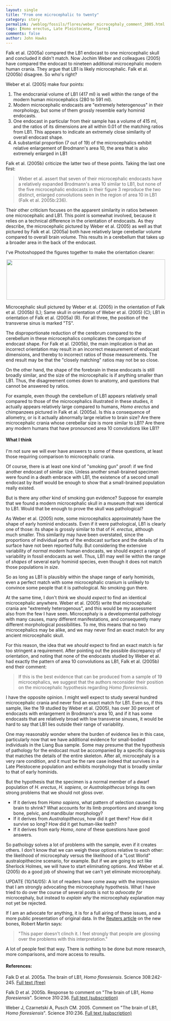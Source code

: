 ```yaml
---
layout: single 
title: "From one microcephalic to twenty" 
category: story
permalink: /weblog/fossils/flores/weber_microcephaly_comment_2005.html
tags: [Homo erectus, Late Pleistocene, Flores] 
comments: false 
author: John Hawks 
---
```



<p>
Falk et al. (2005a) compared the LB1 endocast to one microcephalic skull and concluded it didn't match. Now Jochim Weber and colleagues (2005) have compared the endocast to nineteen additional microcephalic modern human crania. They argue that LB1 is likely microcephalic. Falk et al. (2005b) disagree. So who's right?
</p>

<p>
Weber et al. (2005) make four points: 
</p>

<ol>
<li>The endocranial volume of LB1 (417 ml) is well within the range of the modern human microcephalics (280 to 591 ml). </li>
<li>Modern microcephalic endocasts are "extremely heterogenous" in their morphology, but some of them grossly resemble early hominid endocasts.</li>
<li>One endocast in particular from their sample has a volume of 415 ml, and the ratios of its dimensions are all within 0.01 of the matching ratios from LB1. This appears to indicate an extremely close similarity of overall endocast shape. </li>
<li>A substantial proportion (7 out of 19) of the microcephalics exhibit relative enlargement of Brodmann's area 10, the area that is also extremely enlarged in LB1</li>
</ol>

<p>
Falk et al. (2005b) criticize the latter two of these points. Taking the last one first: 
</p>

<blockquote>Weber et al. assert that seven of their microcephalic endocasts have a relatively expanded Brodmann's area 10 similar to LB1, but none of the five microcephalic endocasts in their figure 3 reproduce the two distinct, enlarged convolutions seen in the region of area 10 in LB1 (Falk et al. 2005b:236).</blockquote>

<p>
Their other criticism focuses on the apparent similarity in ratios between one microcephalic and LB1. This point is somewhat involved, because it relies on a technical difference in the orientation of endocasts. As they describe, the microcephalic pictured by Weber et al. (2005) as well as that pictured by Falk et al. (2005a) both have relatively large cerebellar volume compared to overall brain volume. This results in a cerebellum that takes up a broader area in the back of the endocast. 
</p>

<p>
I've Photoshopped the figures together to make the orientation clearer: 
</p>

<div style="text-align:center;">
<img src="/graphics/lb1_micro_endocast_comp.jpg" height="127" width="500" /></div>
<p class="caption">Microcephalic skull pictured by Weber et al. (2005) in the orientation of Falk et al. (2005b) (L); Same skull in orientation of Weber et al. (2005) (C); LB1 in orientation of Falk et al. (2005a) (R). For all three, the position of the transverse sinus is marked "TS".</p>

<p>
The disproportionate reduction of the cerebrum compared to the cerebellum in these microcephalics complicates the comparison of endocast shape. For Falk et al. (2005b), the main implication is that an incorrect orientation may result in an incorrect measurement of endocast dimensions, and thereby to incorrect ratios of those measurements. The end result may be that the "closely matching" ratios may not be so close. 
</p>

<p>
On the other hand, the shape of the forebrain in these endocasts is still broadly similar, and the size of the microcephalic is if anything smaller than LB1. Thus, the disagreement comes down to anatomy, and questions that cannot be answered by ratios. 
</p>

<p>
For example, even though the cerebellum of LB1 appears relatively small compared to those of the microcephalics illustrated in these studies, it actually appears relatively large compared to humans, <i>Homo erectus</i> and chimpanzees pictured in Falk et al. (2005a). Is this a consequence of allometry, or is it actually abnormally large relative to brain size? Are there microcephalic crania whose cerebellar size is more similar to LB1? Are there any modern humans that have pronounced area 10 convolutions like LB1? 
</p>

<h4>What I think</h4>

<p>
I'm not sure we will ever have answers to some of these questions, at least those requiring comparison to microcephalic crania. 
</p>

<p>
Of course, there is at least one kind of "smoking gun" proof: if we find another endocast of similar size. Unless another small-brained specimen were found in a death embrace with LB1, the existence of a second small endocast by itself would be enough to show that a small-brained population really existed. 
</p>

<p>
But is there any <i>other</i> kind of smoking gun evidence? Suppose for example that we found a modern microcephalic skull in a museum that was identical to LB1. Would that be enough to prove the skull was pathological?
</p>

<p>
As Weber et al. (2005) note, some microcephalics approximately have the shape of early hominid endocasts. Even if it were pathological, LB1 is clearly one of those: its shape is grossly similar to that of <i>H. erectus</i>, although much smaller. This similarity may have been overstated, since the proportions of individual parts of the endocast surface and the details of its surface have not been reported fully. But considering the extensive variability of <i>normal</i> modern human endocasts, we should expect a range of variability in fossil endocasts as well. Thus, LB1 may well lie within the range of <i>shapes</i> of several early hominid species, even though it does not match those populations in <i>size</i>.
</p>

<p>
So as long as LB1 is plausibly within the shape range of early hominids, even a perfect match with some microcephalic cranium is unlikely to convince some people that it is pathological. No smoking gun there. 
</p>

<p>
At the same time, I don't think we should <i>expect</i> to find an identical microcephalic anywhere. Weber et al. (2005) write that microcephalic crania are "extremely heterogenous", and this would be my assessment also from the few I have seen. Microcephaly is a developmental pathology with many causes, many different manifestations, and consequently many different morphological possibilities. To me, this means that no two microcephalics may be alike, and we may never find an exact match for any ancient microcephalic skull. 
</p>

<p>
For this reason, the idea that we <i>should</i> expect to find an exact match is far too stringent a requirement. After pointing out the possible discrepancy of orientation, and noting that none of the endocasts studied by Weber et al. had exactly the pattern of area 10 convolutions as LB1, Falk et al. (2005b) end their comment: 
</p>

<blockquote>If this is the best evidence that can be produced from a sample of 19 microcephalics, we suggest that the authors reconsider their position on the microcephalic hypothesis regarding <i>Homo floresiensis</i>.</blockquote>

<p>
I have the opposite opinion. I might well expect to study several hundred microcephalic crania and never find an exact match for LB1. Even so, if this sample, like the 19 studied by Weber et al. (2005), has over 30 percent of endocasts with enlargement in Brodmann's area 10, and if it has some endocasts that are relatively broad with low transverse sinuses, it would be hard to say that LB1 lies outside their range of variability.
</p>

<p>
One may reasonably wonder where the burden of evidence lies in this case, particularly now that we have additional evidence for small-bodied individuals in the Liang Bua sample. Some may presume that the hypothesis of pathology for the endocast must be accompanied by a specific diagnosis that matches the details of the entire skeleton. After all, microcephaly is a very rare condition, and it must be the rare case indeed that survives in a Late Pleistocene population and exhibits morphology that is broadly similar to that of early hominids. 
</p>

<p>
But the hypothesis that the specimen is a normal member of a dwarf population of <i>H. erectus</i>, <i>H. sapiens</i>, or <i>Australopithecus</i> brings its own strong problems that we should not gloss over. 
</p>

<ul>
<li>If it derives from <i>Homo sapiens</i>, what pattern of selection caused its brain to shrink? What accounts for its limb proportions and strange long bone, pelvic, and mandibular morphology? </li>

<li>If it derives from <i>Australopithecus</i>, how did it get there? How did it survive so long? How did it get human-like teeth?</li>

<li>If it derives from early <i>Homo</i>, <i>none</i> of these questions have good answers. </li>
</ul>

<p>
So pathology solves a lot of problems with the sample, even if it creates others. I don't know that we can weigh these options relative to each other: the likelihood of microcephaly versus the likelihood of a "Lost World" australopithecine scenario, for example. But if we are going to act like Sherlock Holmes, we will have to start eliminating options. And Weber et al. (2005) do a good job of showing that we can't yet eliminate microcephaly. 
</p>

<p>
UPDATE (10/14/05): A lot of readers have come away with the impression that I am strongly advocating the microcephaly hypothesis. What I have tried to do over the course of several posts is not to <i>advocate for</i> microcephaly, but instead to <i>explain why</i> the microcephaly explanation may not yet be rejected. 
</p>

<p>
If I am an advocate for anything, it is for a full airing of these issues, and a more public presentation of original data. In the <a href="http://msnbc.msn.com/id/9661094/%22">Reuters article</a> on the new bones, Robert Martin says: 
</p>

<blockquote>"This paper doesn't clinch it. I feel strongly that people are glossing over the problems with this interpretation."</blockquote>

<p>
A lot of people feel that way. There is nothing to be done but more research, more comparisons, and more access to results. 
</p>

<h4>References:</h4>

<p class="cite">Falk D et al. 2005a. The brain of LB1, <i>Homo floresiensis</i>. Science 308:242-245. <a href="http://www.sciencemag.org/cgi/content/abstract/308/5719/242">Full text (free)</a></p>

<p class="cite">Falk D et al. 2005b. Response to comment on "The brain of LB1, <i>Homo floresiensis</i>". Science 310:236. <a href="http://www.sciencemag.org/cgi/content/full/310/5746/236c">Full text (subscription)</a></p>

<p class="cite">Weber J, Czarnetski A, Pusch CM. 2005. Comment on "The brain of LB1, <i>Homo floresiensis</i>". Science 310:236. <a href="http://www.sciencemag.org/cgi/content/full/310/5746/236b">Full text (subscription)</a></p>

